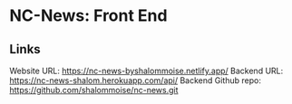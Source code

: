 # NC-News: Front End

## Links

Website URL: https://nc-news-byshalommoise.netlify.app/
Backend URL: https://nc-news-shalom.herokuapp.com/api/
Backend Github repo: https://github.com/shalommoise/nc-news.git
